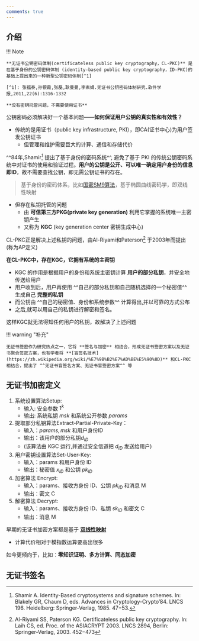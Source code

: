 ```yaml
---
comments: true
---
```


## 介绍

!!! Note

    **无证书公钥密码体制(certificateless public key cryptography，CL-PKC)** 是在基于身份的公钥密码体制 (identity-based public key cryptography，ID-PKC)的基础上提出来的一种新型公钥密码体制[^1]

    [^1]: 张福泰,孙银霞,张磊,耿曼曼,李素娟.无证书公钥密码体制研究.软件学报,2011,22(6):1316-1332

    **没有密钥托管问题，不需要使用证书**

公钥密码必须解决好一个基本问题——**如何保证用户公钥的真实性和有效性？** 

- 传统的是用证书（public key infrastructure, PKI），即CA(证书中心)为用户签发公钥证书
    - 但管理和维护需要巨大的计算、通信和存储代价

^^84年,Shamir[^2] 提出了基于身份的密码系统^^, 避免了基于 PKI 的传统公钥密码系统中对证书的使用和验证过程。**用户的公钥是公开、可以唯一确定用户身份的信息即ID**，故不需要查找公钥，即无需公钥证书的存在。
[^2]: Shamir A. Identity-Based cryptosystems and signature schemes. In: Blakely GR, Chaum D, eds. Advances in Cryptology-Crypto’84. LNCS 196. Heidelberg: Springer-Verlag, 1985. 47−53.

> 基于身份的密码体系，比如[国密SM9算法](https://mengbin.top/2023-10-18-sm/#:~:text=T%20X.1035%E3%80%82-,SM9,-SM9%20%E5%9B%BD%E5%AF%86)，基于椭圆曲线密码学，即双线性映射

- 但存在私钥托管的问题
    - 由 **可信第三方PKG(private key generation)** 利用它掌握的系统唯一主密钥产生
    - 又称为 **KGC** (key generation center 密钥生成中心)

CL-PKC正是解决上述私钥的问题，由Al-Riyami和Paterson[^3] 于2003年而提出 (称为AP定义)
[^3]: Al-Riyami SS, Paterson KG. Certificateless public key cryptography. In: Laih CS, ed. Proc. of the ASIACRYPT 2003. LNCS 2894, Berlin: Springer-Verlag, 2003. 452−473

**在CL-PKC中，存在KGC，它拥有系统的主密钥**

- KGC 的作用是根据用户的身份和系统主密钥计算 **用户的部分私钥**，并安全地传送给用户
- 用户收到后，用户再使用 ^^自己的部分私钥和自己随机选择的一个秘密值^^ 生成自己 **完整的私钥**
- 而公钥由 ^^自己的秘密值、身份和系统参数^^ 计算得出,并以可靠的方式公布
- 之后,就可以用自己的私钥进行解密和签名。

这样KGC就无法得知任何用户的私钥，故解决了上述问题

!!! warning "补充"

    无证书签密作为研究热点之一，它将 **签名与加密** 相结合，形成无证书签密方案以及无证书聚合签密方案，也有学者将 **[盲签名技术](https://zh.wikipedia.org/wiki/%E7%9B%B2%E7%AD%BE%E5%90%8D)** 和CL-PKC相结合，提出了 ^^无证书盲签名方案、无证书盲签密方案^^ 等

## 无证书加密定义

1. 系统设置算法Setup: 
      - 输入: 安全参数 $1^k$
      - 输出: 系统私钥 $msk$ 和系统公开参数 $params$
2. 提取部分私钥算法Extract-Partial-Private-Key：
      - 输入：$params,msk$ 和用户身份ID
      - 输出：该用户的部分私钥$d_{ID}$
      - (该算法由 KGC 运行,并通过安全信道把 $d_{ID}$ 发送给用户)
3. 用户密钥设置算法Set-User-Key: 
      - 输入：params 和用户身份 ID
      - 输出：秘密值 $x_{ID}$ 和公钥 $pk_{ID}$
4. 加密算法 Encrypt: 
      - 输入：params、接收方身份 ID、公钥 $pk_{ID}$ 和消息 M
      - 输出：密文 C
5. 解密算法 Decrypt:
      - 输入：params、接收方身份 ID、私钥 $sk_{ID}$ 和密文 C
      - 输出：消息 M 


早期的无证书加密方案都是基于 **[双线性映射](./bilinear_pairing.md)**

- 计算代价相对于模指数运算要高出很多

如今更倾向于，比如：**零知识证明、多方计算、同态加密**


## 无证书签名

